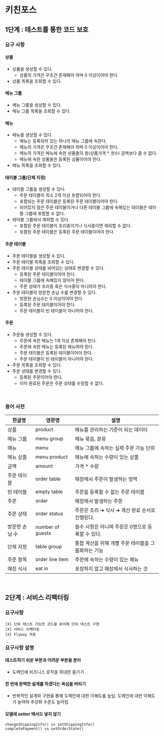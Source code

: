 # 키친포스

## 1단계 : 테스트를 통한 코드 보호
### 요구 사항
#### 상품
* 상품을 생성할 수 있다.
  * 상품의 가격은 무조건 존재해야 하며 0 이상이어야 한다.
* 상품 목록을 조회할 수 있다.

#### 메뉴 그룹
* 메뉴 그룹을 생성할 수 있다. 
* 메뉴 그룹 목록을 조회할 수 있다.

#### 메뉴
* 메뉴를 생성할 수 있다.
  * 메뉴는 등록되어 있는 하나의 메뉴 그룹에 속한다.
  * 메뉴의 가격은 무조건 존재해야 하며 0 이상이어야 한다.
  * 메뉴의 가격은 메뉴에 속한 상품들의 총(상품가격 * 갯수) 금액보다 클 수 없다.
  * 메뉴에 속한 상품들은 등록된 상품이어야 한다.
* 메뉴 목록을 조회할 수 있다.

#### 테이블 그룹(단체 지정)
* 테이블 그룹을 생성할 수 있다.
  * 주문 테이블이 최소 2개 이상 포함되어야 한다.
  * 포함되는 주문 테이블은 등록된 주문 테이블이어야 한다.
  * 비어있지 않은 주문 테이블이거나 다른 테이블 그룹에 속해있는 테이블은 테이블 그룹에 포함할 수 없다.
* 테이블 그룹에서 제외할 수 있다.
  * 포함된 주문 테이블이 조리중이거나 식사중이면 제외할 수 없다.
  * 포함된 주문 테이블은 등록된 주문 테이블이어야 한다. 

#### 주문 테이블 
* 주문 테이블을 생성할 수 있다.
* 주문 테이블 목록을 조회할 수 있다.
* 주문 테이블 상태를 비어있는 상태로 변경할 수 있다.
  * 등록된 주문 테이블이어야 한다. 
  * 테이블 그룹에 속해있지 않아야 한다.
  * 주문 상태가 조리중 혹은 식사중이 아니어야 한다.
* 주문 테이블의 방문한 손님 수를 변경할 수 있다.
  * 방문한 손님수는 0 이상이어야 한다.
  * 등록된 주문 테이블이어야 한다.
  * 주문 테이블이 빈 테이블이 아니어야 한다.

#### 주문
* 주문을 생성할 수 있다.
  * 주문에 속한 메뉴는 1개 이상 존재해야 한다.
  * 주문에 속한 메뉴는 등록된 메뉴여야 한다.
  * 주문 테이블은 등록된 테이블이어야 한다.
  * 주문 테이블이 빈 테이블이 아니어야 한다.
* 주문 목록을 조회할 수 있다.
* 주문 상태를 변경할 수 있다.
  * 등록된 주문이어야 한다.
  * 이미 완료된 주문은 주문 상태를 수정할 수 없다.

<br />

### 용어 사전

| 한글명 | 영문명 | 설명 |
| --- | --- | --- |
| 상품 | product | 메뉴를 관리하는 기준이 되는 데이터 |
| 메뉴 그룹 | menu group | 메뉴 묶음, 분류 |
| 메뉴 | menu | 메뉴 그룹에 속하는 실제 주문 가능 단위 |
| 메뉴 상품 | menu product | 메뉴에 속하는 수량이 있는 상품 |
| 금액 | amount | 가격 * 수량 |
| 주문 테이블 | order table | 매장에서 주문이 발생하는 영역 |
| 빈 테이블 | empty table | 주문을 등록할 수 없는 주문 테이블 |
| 주문 | order | 매장에서 발생하는 주문 |
| 주문 상태 | order status | 주문은 조리 ➜ 식사 ➜ 계산 완료 순서로 진행된다. |
| 방문한 손님 수 | number of guests | 필수 사항은 아니며 주문은 0명으로 등록할 수 있다. |
| 단체 지정 | table group | 통합 계산을 위해 개별 주문 테이블을 그룹화하는 기능 |
| 주문 항목 | order line item | 주문에 속하는 수량이 있는 메뉴 |
| 매장 식사 | eat in | 포장하지 않고 매장에서 식사하는 것 |

<br />

## 2단계 : 서비스 리팩터링
### 요구사항
```
[X] 단위 테스트 가능한 코드를 분리해 단위 테스트 구현
[X] 서비스 리팩터링
[X] Flyway 적용
```

### 요구사항 설명
#### 테스트하기 쉬운 부분과 어려운 부분을 분리
* 도메인에 비즈니스 로직을 최대한 옮기기 

#### 한 번에 완벽한 설계를 하겠다는 욕심을 버리기
* 반복적인 설계와 구현을 통해 도메인에 대한 이해도를 높임. 도메인에 대한 이해도가 높아야 추상화 수준도 높아짐.

#### 모델에 setter 메서드 넣지 않기
```
changeShippingInfo() vs setShippingInfo()
completePayment() vs setOrderState()
```